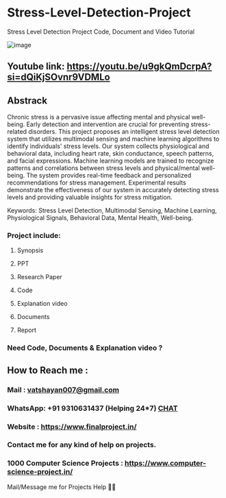 # Stress-Level-Detection-Project

Stress Level Detection Project Code, Document and Video Tutorial 

![image](https://github.com/user-attachments/assets/0330bb67-5527-47e1-93ed-813ab7e3daff)

## Youtube link: https://youtu.be/u9gkQmDcrpA?si=dQiKjSOvnr9VDMLo

## Abstrack 
Chronic stress is a pervasive issue affecting mental and physical well-being. Early detection and intervention are crucial for preventing stress-related disorders. This project proposes an intelligent stress level detection system that utilizes multimodal sensing and machine learning algorithms to identify individuals' stress levels. Our system collects physiological and behavioral data, including heart rate, skin conductance, speech patterns, and facial expressions. Machine learning models are trained to recognize patterns and correlations between stress levels and physical/mental well-being. The system provides real-time feedback and personalized recommendations for stress management. Experimental results demonstrate the effectiveness of our system in accurately detecting stress levels and providing valuable insights for stress mitigation.

Keywords: Stress Level Detection, Multimodal Sensing, Machine Learning, Physiological Signals, Behavioral Data, Mental Health, Well-being.

### Project include: 

1. Synopsis

2. PPT

3. Research Paper


4. Code

5. Explanation video

6. Documents

7. Report


### Need Code, Documents & Explanation video ? 

## How to Reach me :

### Mail : vatshayan007@gmail.com 

### WhatsApp: +91 9310631437 (Helping 24*7) **[CHAT](https://wa.me/message/CHWN2AHCPMAZK1)** 

### Website : https://www.finalproject.in/

### Contact me for any kind of help on projects.
### 1000 Computer Science Projects : https://www.computer-science-project.in/


Mail/Message me for Projects Help 🙏🏻
